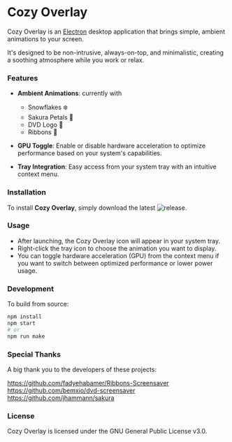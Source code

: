# Cozy Overlay

Cozy Overlay is an [Electron](https://www.electronjs.org/) desktop application that brings simple, ambient animations to your screen.

It's designed to be non-intrusive, always-on-top, and minimalistic, creating a soothing atmosphere while you work or relax.

### Features

- **Ambient Animations**: currently with
  - Snowflakes ❄️
  - Sakura Petals 🌸
  - DVD Logo 📀
  - Ribbons 🎀
  
- **GPU Toggle**: Enable or disable hardware acceleration to optimize performance based on your system's capabilities.

- **Tray Integration**: Easy access from your system tray with an intuitive context menu.

### Installation

To install **Cozy Overlay**, simply download the latest ![release](https://github.com/puff-dayo/cozydeco-overlay/releases/new).

### Usage

- After launching, the Cozy Overlay icon will appear in your system tray.
- Right-click the tray icon to choose the animation you want to display.
- You can toggle hardware acceleration (GPU) from the context menu if you want to switch between optimized performance or lower power usage.

### Development

To build from source:

```bash
npm install
npm start
# or
npm run make
```

### Special Thanks

A big thank you to the developers of these projects:

https://github.com/fadyehabamer/Ribbons-Screensaver<br>
https://github.com/bemxio/dvd-screensaver<br>
https://github.com/jhammann/sakura

### License

Cozy Overlay is licensed under the GNU General Public License v3.0.
